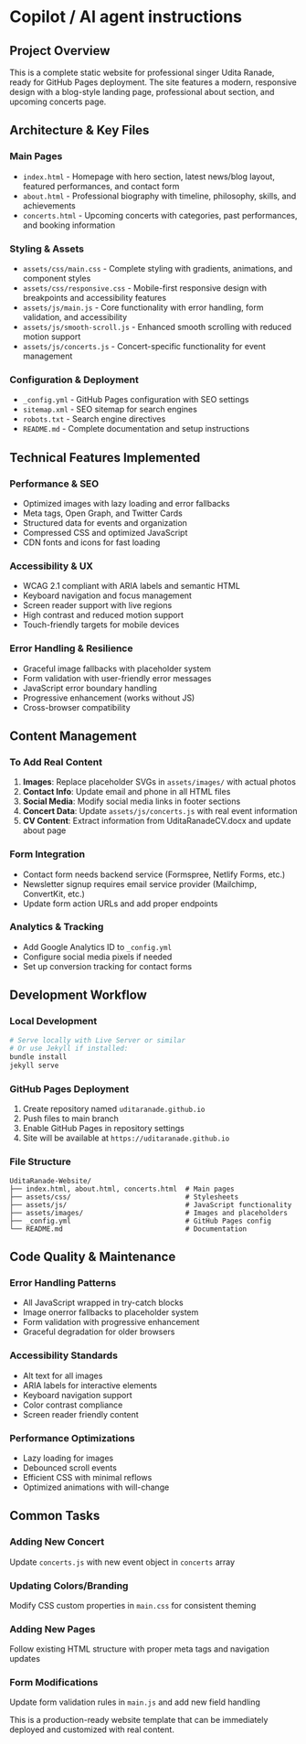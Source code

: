 # Copilot / AI agent instructions

## Project Overview
This is a complete static website for professional singer Udita Ranade, ready for GitHub Pages deployment. The site features a modern, responsive design with a blog-style landing page, professional about section, and upcoming concerts page.

## Architecture & Key Files

### Main Pages
- `index.html` - Homepage with hero section, latest news/blog layout, featured performances, and contact form
- `about.html` - Professional biography with timeline, philosophy, skills, and achievements
- `concerts.html` - Upcoming concerts with categories, past performances, and booking information

### Styling & Assets
- `assets/css/main.css` - Complete styling with gradients, animations, and component styles
- `assets/css/responsive.css` - Mobile-first responsive design with breakpoints and accessibility features
- `assets/js/main.js` - Core functionality with error handling, form validation, and accessibility
- `assets/js/smooth-scroll.js` - Enhanced smooth scrolling with reduced motion support
- `assets/js/concerts.js` - Concert-specific functionality for event management

### Configuration & Deployment
- `_config.yml` - GitHub Pages configuration with SEO settings
- `sitemap.xml` - SEO sitemap for search engines
- `robots.txt` - Search engine directives
- `README.md` - Complete documentation and setup instructions

## Technical Features Implemented

### Performance & SEO
- Optimized images with lazy loading and error fallbacks
- Meta tags, Open Graph, and Twitter Cards
- Structured data for events and organization
- Compressed CSS and optimized JavaScript
- CDN fonts and icons for fast loading

### Accessibility & UX
- WCAG 2.1 compliant with ARIA labels and semantic HTML
- Keyboard navigation and focus management
- Screen reader support with live regions
- High contrast and reduced motion support
- Touch-friendly targets for mobile devices

### Error Handling & Resilience
- Graceful image fallbacks with placeholder system
- Form validation with user-friendly error messages
- JavaScript error boundary handling
- Progressive enhancement (works without JS)
- Cross-browser compatibility

## Content Management

### To Add Real Content
1. **Images**: Replace placeholder SVGs in `assets/images/` with actual photos
2. **Contact Info**: Update email and phone in all HTML files
3. **Social Media**: Modify social media links in footer sections
4. **Concert Data**: Update `assets/js/concerts.js` with real event information
5. **CV Content**: Extract information from UditaRanadeCV.docx and update about page

### Form Integration
- Contact form needs backend service (Formspree, Netlify Forms, etc.)
- Newsletter signup requires email service provider (Mailchimp, ConvertKit, etc.)
- Update form action URLs and add proper endpoints

### Analytics & Tracking
- Add Google Analytics ID to `_config.yml`
- Configure social media pixels if needed
- Set up conversion tracking for contact forms

## Development Workflow

### Local Development
```powershell
# Serve locally with Live Server or similar
# Or use Jekyll if installed:
bundle install
jekyll serve
```

### GitHub Pages Deployment
1. Create repository named `uditaranade.github.io`
2. Push files to main branch
3. Enable GitHub Pages in repository settings
4. Site will be available at `https://uditaranade.github.io`

### File Structure
```
UditaRanade-Website/
├── index.html, about.html, concerts.html  # Main pages
├── assets/css/                            # Stylesheets
├── assets/js/                             # JavaScript functionality
├── assets/images/                         # Images and placeholders
├── _config.yml                            # GitHub Pages config
└── README.md                              # Documentation
```

## Code Quality & Maintenance

### Error Handling Patterns
- All JavaScript wrapped in try-catch blocks
- Image onerror fallbacks to placeholder system
- Form validation with progressive enhancement
- Graceful degradation for older browsers

### Accessibility Standards
- Alt text for all images
- ARIA labels for interactive elements
- Keyboard navigation support
- Color contrast compliance
- Screen reader friendly content

### Performance Optimizations
- Lazy loading for images
- Debounced scroll events
- Efficient CSS with minimal reflows
- Optimized animations with will-change

## Common Tasks

### Adding New Concert
Update `concerts.js` with new event object in `concerts` array

### Updating Colors/Branding
Modify CSS custom properties in `main.css` for consistent theming

### Adding New Pages
Follow existing HTML structure with proper meta tags and navigation updates

### Form Modifications
Update form validation rules in `main.js` and add new field handling

This is a production-ready website template that can be immediately deployed and customized with real content.
